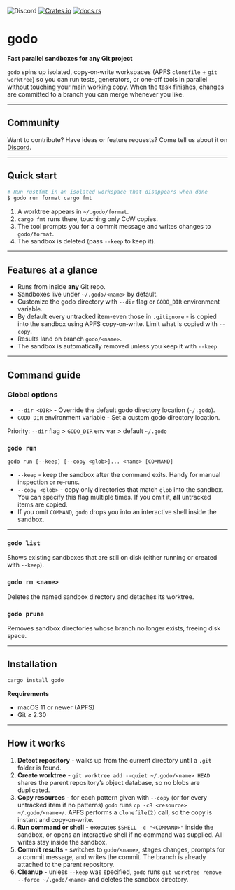 ![Discord](https://img.shields.io/discord/1381424110831145070?style=flat-square&logo=rust&link=https%3A%2F%2Fdiscord.gg%2FfHmRmuBDxF)
[![Crates.io](https://img.shields.io/crates/v/godo)](https://crates.io/crates/godo)
[![docs.rs](https://img.shields.io/docsrs/godo)](https://docs.rs/godo)


# godo

**Fast parallel sandboxes for any Git project**

`godo` spins up isolated, copy‑on‑write workspaces (APFS `clonefile` + `git
worktree`) so you can run tests, generators, or one‑off tools in parallel
without touching your main working copy. When the task finishes, changes are
committed to a branch you can merge whenever you like.

---

## Community

Want to contribute? Have ideas or feature requests? Come tell us about it on
[Discord](https://discord.gg/fHmRmuBDxF). 

---

## Quick start

```bash
# Run rustfmt in an isolated workspace that disappears when done
$ godo run format cargo fmt
```

1. A worktree appears in `~/.godo/format`.
2. `cargo fmt` runs there, touching only CoW copies.
3. The tool prompts you for a commit message and writes changes to `godo/format`.
4. The sandbox is deleted (pass `--keep` to keep it).

---

## Features at a glance

* Runs from inside **any** Git repo.
* Sandboxes live under `~/.godo/<name>` by default.
* Customize the godo directory with `--dir` flag or `GODO_DIR` environment variable.
* By default every untracked item-even those in `.gitignore` - is copied into the
  sandbox using APFS copy‑on‑write.  Limit what is copied with `--copy`.
* Results land on branch `godo/<name>`.
* The sandbox is automatically removed unless you keep it with `--keep`.

---

## Command guide

### Global options

* `--dir <DIR>` - Override the default godo directory location (`~/.godo`).
* `GODO_DIR` environment variable - Set a custom godo directory location.

Priority: `--dir` flag > `GODO_DIR` env var > default `~/.godo`

### `godo run`

```
godo run [--keep] [--copy <glob>]... <name> [COMMAND]
```

* `--keep` - keep the sandbox after the command exits.  Handy for manual
  inspection or re‑runs.
* `--copy <glob>` - copy only directories that match `glob` into the sandbox.
  You can specify this flag multiple times.  If you omit it, **all** untracked
  items are copied.
* If you omit `COMMAND`, `godo` drops you into an interactive shell inside the
  sandbox.

---

### `godo list`

Shows existing sandboxes that are still on disk (either running or created with `--keep`).

### `godo rm <name>`

Deletes the named sandbox directory and detaches its worktree.

### `godo prune`

Removes sandbox directories whose branch no longer exists, freeing disk space.

---

## Installation

```bash
cargo install godo
```

**Requirements**

* macOS 11 or newer (APFS)
* Git ≥ 2.30

---

## How it works

1. **Detect repository** - walks up from the current directory until a `.git`
   folder is found.
2. **Create worktree** - `git worktree add --quiet ~/.godo/<name> HEAD`
   shares the parent repository’s object database, so no blobs are duplicated.
3. **Copy resources** - for each pattern given with `--copy` (or for every
   untracked item if no patterns) `godo` runs `cp -cR <resource>
   ~/.godo/<name>/`.  APFS performs a `clonefile(2)` call, so the copy is
   instant and copy‑on‑write.
4. **Run command or shell** - executes `$SHELL -c "<COMMAND>"` inside the
   sandbox, or opens an interactive shell if no command was supplied.  All
   writes stay inside the sandbox.
5. **Commit results** - switches to `godo/<name>`, stages changes, prompts for
   a commit message, and writes the commit. The branch is already attached to
   the parent repository.
6. **Cleanup** - unless `--keep` was specified, `godo` runs `git worktree
   remove --force ~/.godo/<name>` and deletes the sandbox directory.


